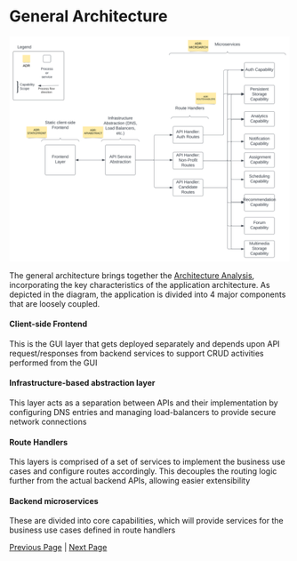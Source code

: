 # General Architecture

![GeneralArchitecture](https://raw.githubusercontent.com/TheMarmots/ArchKatas2022/main/assets/generalarchitecture.svg)

The general architecture brings together the [Architecture Analysis](./Solution/ArchAnalysis.md), incorporating the key characteristics of the application architecture. As depicted in the diagram, the application is divided into 4 major components that are loosely coupled.

#### Client-side Frontend
This is the GUI layer that gets deployed separately and depends upon API request/responses from backend services to support CRUD activities performed from the GUI

#### Infrastructure-based abstraction layer
This layer acts as a separation between APIs and their implementation by configuring DNS entries and managing load-balancers to provide secure network connections

#### Route Handlers
This layers is comprised of a set of services to implement the business use cases and configure routes accordingly. This decouples the routing logic further from the actual backend APIs, allowing easier extensibility

#### Backend microservices
These are divided into core capabilities, which will provide services for the business use cases defined in route handlers

[Previous Page](https://github.com/TheMarmots/ArchKatas2022/blob/main/Solution/ArchAnalysis.md) | [Next Page](https://github.com/TheMarmots/ArchKatas2022/blob/main/Solution/DetailedArch.md)

